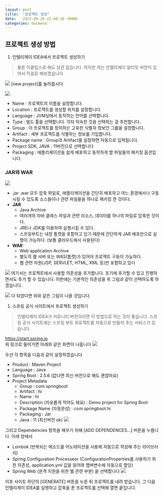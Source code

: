 ```yaml
---
layout: post
title:  "프로젝트 생성"
date:   2022-09-26 22:40:10 +0900
categories: backend
---
```


## 프로젝트 생성 방법
1. 인텔리제이 IDEA에서 프로젝트 생성하기
> 물론 이클립스로 해도 상관 없습니다. 하지만 저는 인텔리제이 얼티밋 버전이 있어서 이걸로 해보겠습니다

![](../../assets/img/backend/makeproject_1.jpg)
[new project]를 눌러줍시다

![](../../assets/img/backend/makeproject_2.jpg)
* Name : 프로젝트의 이름을 설정합니다. 
* Location : 프로젝트를 생성할 위치를 설정합니다.
* Language : JVM상에서 동작하는 언어를 선택합니다.
* Type : 빌드 툴을 선택합니다. 각자 익숙한 것을 선택하는 걸 추천합니다.
* Group : 이 프로젝트를 정의하는 고유한 식별자 정보인 그룹을 설정합니다.
* Artifact : 세부 프로젝트를 식별하는 정보를 기입합니다.
* Package name : Group과 Artifact를 설정하면 자동으로 입력됩니다.
* Project SDK, JAVA : 11버전으로 선택합니다
* Packaging : 애플리케이션을 쉽게 배포하고 동작하게 할 파일들의 패키징 옵션입니다.

### JAR와 WAR

![](../../assets/img/backend/warvsjar.jpg)

* .jar .war 모두 압축 파일로, 애플리케이션을 간단히 배포하고 어느 환경에서나 구동시킬 수 있도록 소스들이나 관련 파일들을 하나로 패키징 한 것이다.
* **JAR**
  - Java Archive
  - 여러개의 자바 클래스 파일과 관련 리소스, 데이터를 하나의 파일로 압축한 것이다.
  - JRE나 JDK를 이용하여 실행시킬 수 있다.
  - 스프링부트는 내장 톰캣을 포함하고 있기 때문에 간단하게 JAR 배포만으로 실행이 가능하다. (보통 클라우드에서 사용된다)
* **WAR**
  - Web application Archive
  - 별도의 웹 서버 또는 WAS(톰캣)가 있어야 프로젝트 구동이 가능하다.
  - 웹 관련 자원(JSP, SERVLET, HTML, XML 등)만 포함하고 있다



![](../../assets/img/backend/makeproject_3.jpg)
여기서는 프로젝트에서 사용할 의존성을 추가합니다. 초기에 추가할 수 있고 진행하면서도 추가 할 수 있습니다. 이번에는 기본적인 의존성을 위 그림과 같이 선택하도록 하겠습니다.

![](../../assets/img/backend/makeproject_4.jpg)
다 되었다면 위와 같은 그림이 나올 것입니다.

1. 스프링 공식 사이트에서 프로젝트 생성하기
> 인텔리제이 IDEA가 커뮤니티 버전이라면 이 방법으로 하는 것이 좋습니다. 스프링 공식 사이트에는 스프링 부트 프로젝트를 자동으로 만들어 주는 서비스가 있습니다.

https://start.spring.io     
위 링크로 들어가면 아래와 같은 화면이 나옵니다
![](../../assets/img/backend/makeproject_5.jpg)
   
우선 각 항목을 다음과 같이 설정하겠습니다
* Product : Maven Project
* Language : Java
* Spring Boot : 2.5.6 (없다면 최신 버전으로 해도 괜찮아요)
* Project Metadata
  - Group : com.springboot
  - Artifact : hi
  - Name : hi
  - Description (자유롭게 적어도 돼요) : Demo project for Spring Boot
  - Package Name (자동완성) : com.springboot.hi
  - Packaging : Jar
  - Java : 11 (최신버전 ok)
![](../../assets/img/backend/makeproject_6.jpg)


그리고 Dependencies 항목을 채우기 위해 [ADD DEPENDENCES...] 버튼을 누릅니다.
아래 창에서 
*  Lombok (반복되는 메소드를 어노테이션을 사용해 자동으로 작성해 주는 라이브러리)
*  Spring Configuration Processeor (ConfigurationProperties를 사용하기 위한 의존성, application.yml 값을 읽어와 멤버변수에 자동으로 할당)
*  Spring Web (원격 지원을 위한 웹 관련 부분)
을 선택합니다
![](../../assets/img/backend/makeproject_7.jpg)

이후 사이트 하단의 [GENERATE] 버튼을 누른 뒤 프로젝트를 내려 받습니다. 그 다음 인텔리제이 IDEA를 실행하고 압축을 푼 프로젝트를 선택해 열면 끝입니다.